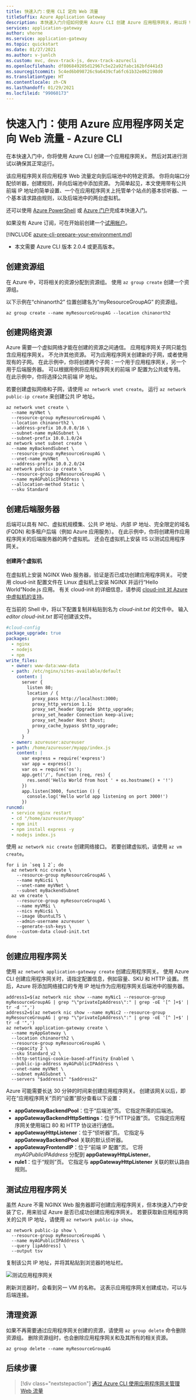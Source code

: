 ```yaml
---
title: 快速入门：使用 CLI 定向 Web 流量
titleSuffix: Azure Application Gateway
description: 本快速入门介绍如何使用 Azure CLI 创建 Azure 应用程序网关，用以将 Web 流量定向到后端池中的虚拟机。
services: application-gateway
author: vhorne
ms.service: application-gateway
ms.topic: quickstart
ms.date: 01/27/2021
ms.author: v-junlch
ms.custom: mvc, devx-track-js, devx-track-azurecli
ms.openlocfilehash: df806849205d12967c5e22a92fabc162bfd441d3
ms.sourcegitcommit: 5c4ed6b098726c9a6439cfa6fc61b32e062198d0
ms.translationtype: HT
ms.contentlocale: zh-CN
ms.lasthandoff: 01/29/2021
ms.locfileid: "99060173"
---
```

# <a name="quickstart-direct-web-traffic-with-azure-application-gateway---azure-cli"></a>快速入门：使用 Azure 应用程序网关定向 Web 流量 - Azure CLI

在本快速入门中，你将使用 Azure CLI 创建一个应用程序网关。 然后对其进行测试以确保其正常运行。 

该应用程序网关将应用程序 Web 流量定向到后端池中的特定资源。 你将向端口分配侦听器，创建规则，并向后端池中添加资源。 为简单起见，本文使用带有公共前端 IP 地址的简单设置、一个在应用程序网关上托管单个站点的基本侦听器、一个基本请求路由规则，以及后端池中的两台虚拟机。

还可以使用 [Azure PowerShell](quick-create-powershell.md) 或 [Azure 门户](quick-create-portal.md)完成本快速入门。

如果没有 Azure 订阅，可在开始前创建一个[试用帐户](https://www.microsoft.com/china/azure/index.html?fromtype=cn)。

[!INCLUDE [azure-cli-prepare-your-environment.md](../../includes/azure-cli-prepare-your-environment.md)]

- 本文需要 Azure CLI 版本 2.0.4 或更高版本。 

## <a name="create-resource-group"></a>创建资源组

在 Azure 中，可将相关的资源分配到资源组。 使用 `az group create` 创建一个资源组。 

以下示例在“chinanorth2”  位置创建名为“myResourceGroupAG”  的资源组。

```azurecli 
az group create --name myResourceGroupAG --location chinanorth2
```

## <a name="create-network-resources"></a>创建网络资源 

Azure 需要一个虚拟网络才能在创建的资源之间通信。  应用程序网关子网只能包含应用程序网关。 不允许其他资源。  可为应用程序网关创建新的子网，或者使用现有的子网。 在此示例中，你将创建两个子网：一个用于应用程序网关，另一个用于后端服务器。 可以根据用例将应用程序网关的前端 IP 配置为公共或专用。 在此示例中，你将选择公共前端 IP 地址。

若要创建虚拟网络和子网，请使用 `az network vnet create`。 运行 `az network public-ip create` 来创建公共 IP 地址。

```azurecli
az network vnet create \
  --name myVNet \
  --resource-group myResourceGroupAG \
  --location chinanorth2 \
  --address-prefix 10.0.0.0/16 \
  --subnet-name myAGSubnet \
  --subnet-prefix 10.0.1.0/24
az network vnet subnet create \
  --name myBackendSubnet \
  --resource-group myResourceGroupAG \
  --vnet-name myVNet   \
  --address-prefix 10.0.2.0/24
az network public-ip create \
  --resource-group myResourceGroupAG \
  --name myAGPublicIPAddress \
  --allocation-method Static \
  --sku Standard
```

## <a name="create-the-backend-servers"></a>创建后端服务器

后端可以具有 NIC、虚拟机规模集、公共 IP 地址、内部 IP 地址、完全限定的域名 (FQDN) 和多租户后端（例如 Azure 应用服务）。 在此示例中，你将创建用作应用程序网关的后端服务器的两个虚拟机。 还会在虚拟机上安装 IIS 以测试应用程序网关。

#### <a name="create-two-virtual-machines"></a>创建两个虚拟机

在虚拟机上安装 NGINX Web 服务器，验证是否已成功创建应用程序网关。 可使用 cloud-init 配置文件在 Linux 虚拟机上安装 NGINX 并运行“Hello World”Node.js 应用。 有关 cloud-init 的详细信息，请参阅 [cloud-init 对 Azure 中虚拟机的支持](../virtual-machines/linux/using-cloud-init.md)。

在当前的 Shell 中，将以下配置复制并粘贴到名为 *cloud-init.txt* 的文件中。 输入 *editor cloud-init.txt* 即可创建该文件。

```yaml
#cloud-config
package_upgrade: true
packages:
  - nginx
  - nodejs
  - npm
write_files:
  - owner: www-data:www-data
  - path: /etc/nginx/sites-available/default
    content: |
      server {
        listen 80;
        location / {
          proxy_pass http://localhost:3000;
          proxy_http_version 1.1;
          proxy_set_header Upgrade $http_upgrade;
          proxy_set_header Connection keep-alive;
          proxy_set_header Host $host;
          proxy_cache_bypass $http_upgrade;
        }
      }
  - owner: azureuser:azureuser
  - path: /home/azureuser/myapp/index.js
    content: |
      var express = require('express')
      var app = express()
      var os = require('os');
      app.get('/', function (req, res) {
        res.send('Hello World from host ' + os.hostname() + '!')
      })
      app.listen(3000, function () {
        console.log('Hello world app listening on port 3000!')
      })
runcmd:
  - service nginx restart
  - cd "/home/azureuser/myapp"
  - npm init
  - npm install express -y
  - nodejs index.js
```

使用 `az network nic create` 创建网络接口。 若要创建虚拟机，请使用 `az vm create`。

```azurecli
for i in `seq 1 2`; do
  az network nic create \
    --resource-group myResourceGroupAG \
    --name myNic$i \
    --vnet-name myVNet \
    --subnet myBackendSubnet
  az vm create \
    --resource-group myResourceGroupAG \
    --name myVM$i \
    --nics myNic$i \
    --image UbuntuLTS \
    --admin-username azureuser \
    --generate-ssh-keys \
    --custom-data cloud-init.txt
done
```

## <a name="create-the-application-gateway"></a>创建应用程序网关

使用 `az network application-gateway create` 创建应用程序网关。 使用 Azure CLI 创建应用程序网关时，请指定配置信息，例如容量、SKU 和 HTTP 设置。 然后，Azure 将添加网络接口的专用 IP 地址作为应用程序网关后端池中的服务器。

```azurecli
address1=$(az network nic show --name myNic1 --resource-group myResourceGroupAG | grep "\"privateIpAddress\":" | grep -oE '[^ ]+$' | tr -d '",')
address2=$(az network nic show --name myNic2 --resource-group myResourceGroupAG | grep "\"privateIpAddress\":" | grep -oE '[^ ]+$' | tr -d '",')
az network application-gateway create \
  --name myAppGateway \
  --location chinanorth2 \
  --resource-group myResourceGroupAG \
  --capacity 2 \
  --sku Standard_v2 \
  --http-settings-cookie-based-affinity Enabled \
  --public-ip-address myAGPublicIPAddress \
  --vnet-name myVNet \
  --subnet myAGSubnet \
  --servers "$address1" "$address2"
```

Azure 可能需要长达 30 分钟的时间来创建应用程序网关。 创建该网关以后，即可在“应用程序网关”页的“设置”部分查看以下设置： 

- **appGatewayBackendPool**：位于“后端池”页。 它指定所需的后端池。
- **appGatewayBackendHttpSettings**：位于“HTTP设置”页。 它指定应用程序网关使用端口 80 和 HTTP 协议进行通信。
- **appGatewayHttpListener**：位于“侦听器”页。 它指定与 **appGatewayBackendPool** 关联的默认侦听器。
- **appGatewayFrontendIP**：位于“前端 IP 配置”页。 它将 *myAGPublicIPAddress* 分配到 **appGatewayHttpListener**。
- **rule1**：位于“规则”页。 它指定与 **appGatewayHttpListener** 关联的默认路由规则。

## <a name="test-the-application-gateway"></a>测试应用程序网关

虽然 Azure 不需 NGINX Web 服务器即可创建应用程序网关，但本快速入门中安装了它，用来验证 Azure 是否已成功创建应用程序网关。 若要获取新应用程序网关的公共 IP 地址，请使用 `az network public-ip show`。 

```azurecli
az network public-ip show \
  --resource-group myResourceGroupAG \
  --name myAGPublicIPAddress \
  --query [ipAddress] \
  --output tsv
```

复制该公共 IP 地址，并将其粘贴到浏览器的地址栏。
    
![测试应用程序网关](./media/quick-create-cli/application-gateway-nginxtest.png)

刷新浏览器时，会看到另一 VM 的名称。 这表示应用程序网关创建成功，可以与后端连接。

## <a name="clean-up-resources"></a>清理资源

如果不再需要通过应用程序网关创建的资源，请使用 `az group delete` 命令删除资源组。 删除资源组时，也会删除应用程序网关和及其所有的相关资源。

```azurecli 
az group delete --name myResourceGroupAG
```

## <a name="next-steps"></a>后续步骤

> [!div class="nextstepaction"]
> [通过 Azure CLI 使用应用程序网关管理 Web 流量](./tutorial-manage-web-traffic-cli.md)

